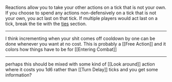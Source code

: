 Reactions allow you to take your other actions on a tick that is not your own. If you choose to spend any actions non-defensively on a tick that is not your own, you act last on that tick. If multiple players would act last on a tick, break the tie with the [ties](#ties) section.

---

I think incrementing when your shit comes off cooldown by one can be done whenever you want at no cost. This is probably a [[Free Action]] and it colors how things have to be for [[Entering Combat]]

---

perhaps this should be mixed with some kind of [[Look around]] action where it costs you 1d6 rather than [[Turn Delay]] ticks and you get some information?